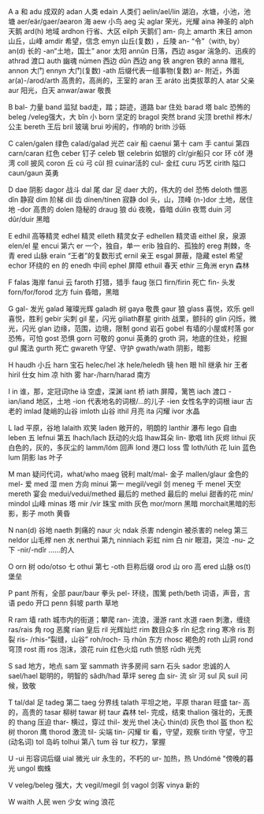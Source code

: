 A
a 和
adu  成双的
adan 人类
edain 人类们
aelin/ael/lin 湖泊，水塘，小池，池塘
aer/eär/gaer/aearon 海
aew 小鸟
aeg  尖
aglar 荣光，光耀
aina 神圣的
alph 天鹅
ard(h) 地域
ardhon 行省、大区
eilph 天鹅们
am- 向上
amarth 末日
amon 山丘，山峰
amdir 希望，信念
emyn 山丘(复数) ，丘陵
an- “令”（with, by）
an(d) 长的
-an“土地，国土”
anor 太阳
annûn 日落，西边
asgar 湍急的、迅疾的
athrad 渡口
auth 幽魂
númen 西边
dûn 西边
ang 铁
angren 铁的
anna 赠礼
annon 大门
ennyn 大门(复数)
-ath 后缀代表一组事物(复数)
ar- 附近，外面
ar(a)-/arod/arth 高贵的，高尚的，王室的
aran 王
aráto 出类拔萃的人
atar 父亲
aur 阳光，白天
anwar/awar 敬畏

B
bal- 力量
band 监狱
bad走，踏；踪迹，道路
bar 住处
barad 塔
balc 恐怖的
beleg /veleg强大，大
bîn 小
born 坚定的
bragol 突然
brand 尖顶
brethil 桦木/公主
bereth 王后
bril 玻璃
brui 吵闹的，作响的
brith 沙砾

C
calen/galen 绿色
calad/galad 光芒
cair 船
caenui 第十
cam 手
cantui 第四
carn/caran 红色
ceber 钉子
celeb 银
celebrin 如银的
cîr/gir船只
cor 环 
côf 港湾
coll 披风
coron 丘
cú 弓
cûl 担
cuinar活的
cul- 金红
curu 巧艺
cirith 隘口
caun/gaun 英勇

D
dae 阴影
dagor 战斗
dal 尾
dar 足
daer 大的，伟大的
del 恐怖
deloth 憎恶
dîn 静寂
dim  阶梯
dil 齿
dínen/tínen 寂静
dol 头，山，顶峰
(n-)dor 土地，居住地
-dor 高贵的
dolen 隐秘的
draug 狼
dú 夜晚，昏暗
dúlin 夜莺
duin 河
dûr/duir 黑暗

E
edhil 高等精灵
edhel 精灵
elleth 精灵女子
edhellen 精灵语
eithel 泉，泉源
elen/el 星
encui 第六
er 一个，独自，单一
erib 独自的、孤独的
ereg 荆棘，冬青
ered 山脉
erain “王者”的复数形式
ernil 亲王
esgal 屏蔽，隐藏
estel 希望
echor 环绕的
en 的
enedh 中间
ephel 屏障
ethuil 春天
ethir 三角洲
eryn 森林

F
falas 海岸
fanui 云
faroth 打猎，猎手
faug 张口
firn/firin 死亡
fin- 头发
forn/for/forod 北方
fuin 昏暗，黑暗

G
gal- 发光
galad 璀璨光辉
galadh 树
gaya 敬畏
gaur 狼
glass 喜悦，欢乐
gell 喜悦，胜利
gebir 尖刺
gil 星，闪光
giliath群星
girith 战栗，颤抖的
glin 闪烁，微光，闪光
glan 边缘，范围，边境，限制
gond 岩石
gobel 有墙的小屋或村落
gor 恐怖，可怕
gost 恐惧
gorn 可敬的
gonui 英勇的
groth 洞，地底的住处，挖掘
gul 魔法
gurth 死亡
gwareth 守望、守护
gwath/wath 阴影，暗影

H
haudh 小丘
harn 宝石
helec/hel 冰
hele/heledh 镜
hen 眼
hîl 继承
hir 王者
hiril 仕女
him 凉
hith 雾
har-/harn/harad 南方

I
in 谁，那，定冠词the
iâ 空虚，深渊
iant 桥
iath 屏障，篱笆
iach 渡口
-ian/iand 地区，土地
-ion 代表地名的词根/...的儿子
-ien 女性名字的词根
iaur 古老的
imlad 陡峭的山谷
imloth 山谷
ithil 月亮
ita 闪耀
ivor 水晶

L
lad 平原，谷地
lalaith  欢笑
laden 敞开的，明朗的
lanthir 瀑布
lego 自由
leben 五
lefnui 第五
lhach/lach 跃动的火焰
lhaw耳朵
lin- 歌唱
lith 灰烬
lithui 灰白色的，灰的，多灰尘的
lamm/lóm 回声
lond 港口
loss 雪
loth/lúth 花
luin 蓝色
lum  阴影
las 叶子

M
man 疑问代词，what/who
maeg  锐利
malt/mal- 金子
mallen/glaur 金色的
mel- 爱
med 湿
men 方向
minui 第一
megil/vegil 剑
meneg 千
menel 天空
mereth 宴会
medui/vedui/methed 最后的
methed 最后的
melui 甜香的花
min/ mindol 山峰
minas 塔
mir /vir 珠宝
mith 灰色
mor/morn 黑暗
morchait黑暗的形影，影子
moth 黄昏

N
nan(d) 谷地
naeth 刺痛的
naur 火
ndak 杀害
ndengin 被杀害的
neleg 第三
neldor 山毛榉
nen 水
nerthui 第九
ninniach 彩虹
nim 白
nir 眼泪，哭泣
-nu- 之下
-nir/-ndîr ……的人

O
orn 树
odo/otso 七
othui 第七
-oth 巨称后缀
orod 山
oro 高
ered 山脉
os(t) 堡垒

P
pant 所有，全部
paur/baur 拳头
pel- 环绕，围篱
peth/beth 词语，声音，言语
pedo 开口
penn 斜坡
parth 草地

R
ram 墙
rath 城市内的街道；攀爬
ran- 流浪，漫游
rant 水道
raen 刺激，缠绕
ras/rais 角
rog 恶魔
rían  皇后
ril 光辉灿烂
rim 数目众多
rîn 纪念
ring 寒冷
ris 割裂
ris- /rhis-“裂缝，山谷”
roh/roch- 马
rhûn 东方
rhosc 褐色的
roth 山洞
rond 穹顶
rost  雨
ros 泡沫，浪花
ruin 红色火焰
ruth 愤怒
rûdh 光秃

S
sad 地方，地点
sam 室
sammath  许多房间
sarn 石头
sador 忠诚的人
sael/hael 聪明的，明智的
sâdh/had 草坪
sereg 血
sir- 流
sîr 河
sul 风
suil 问候，致敬

T
tal/dal 足
tadeg 第二
taeg 分界线
talath 平坦之地，平原
tharan 旺盛
tar- 高的，高贵的
tasar 柳树
tawar 树
taur 森林
tel- 完成，结束
thalion 强壮的，无畏的
thang 压迫
thar- 横过，穿过
thil- 发光
thel 决心
thin(d) 灰色
thol 盔
thon 松树
thoron 鹰
thorod 激流
til- 尖端
tin- 闪耀
tir 看，守望，观察
tirith 守望，守卫(动名词)
tol 岛屿
tolhui 第八
tum 谷
tur 权力，掌握

U
-ui 形容词后缀
uial 微光
uir 永生的，不朽的
ur- 加热，热
Undómë "傍晚的暮光
ungol 蜘蛛

V
veleg/beleg 强大，大
vegil/megil 剑
vagol 剑客
vinya 新的

W
waith 人民
wen 少女
wing 浪花

